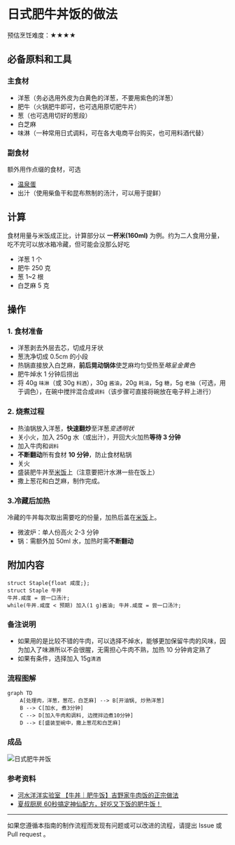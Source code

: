 # 日式肥牛丼饭的做法

预估烹饪难度：★★★★

## 必备原料和工具

### 主食材

- 洋葱（务必选用外皮为白黄色的洋葱，不要用紫色的洋葱）
- 肥牛（火锅肥牛即可，也可选用原切肥牛片）
- 葱（也可选用切好的葱段）
- 白芝麻
- 味淋（一种常用日式调料，可在各大电商平台购买，也可用料酒代替）

### 副食材

额外用作点缀的食材，可选

- [温泉蛋](../../breakfast/温泉蛋/温泉蛋.md)
- 出汁（使用柴鱼干和昆布熬制的汤汁，可以用于提鲜）

## 计算

食材用量与米饭成正比，计算部分以 **一杯米(160ml)** 为例。约为二人食用分量，吃不完可以放冰箱冷藏，但可能会没那么好吃

- 洋葱 1 个
- 肥牛 250 克
- 葱 1~2 根
- 白芝麻 5 克

## 操作

### 1. 食材准备

- 洋葱剥去外层去芯，切成月牙状
- 葱洗净切成 0.5cm 的小段
- 热锅直接放入白芝麻，**前后晃动锅体**使芝麻均匀受热至*略呈金黄色*
- 肥牛焯水 1 分钟后捞出
- 将 40g `味淋`（或 30g `料酒`），30g `酱油`，20g `耗油`，5g `糖`，5g `老抽`（可选，用于调色），在碗中搅拌混合成`调料`（该步骤可直接将碗放在电子秤上进行）

### 2. 烧煮过程

- 热油锅放入洋葱，**快速翻炒**至洋葱*变透明状*
- 关小火，加入 250g 水（或出汁），开回大火加热**等待 3 分钟**
- 加入牛肉和`调料`
- **不断翻动**所有食材 **10 分钟**，防止食材粘锅
- 关火
- 盛装肥牛丼至[米饭](../米饭/电饭煲蒸米饭.md)上（注意要把汁水淋一些在饭上）
- 撒上葱花和白芝麻，制作完成。

### 3.冷藏后加热

冷藏的牛丼每次取出需要吃的份量，加热后盖在[米饭](../米饭/电饭煲蒸米饭.md)上。

- 微波炉：单人份高火 2-3 分钟
- 锅：需额外加 50ml 水，加热时需**不断翻动**

## 附加内容

```shell
struct Staple{float 咸度;};
struct Staple 牛丼
牛丼.咸度 = 尝一口汤汁;
while(牛丼.咸度 < 预期) 加入(1 g)酱油; 牛丼.咸度 = 尝一口汤汁;
```

### 备注说明

- 如果用的是比较不错的牛肉，可以选择不焯水，能够更加保留牛肉的风味，因为加入了味淋所以不会很腥，无需担心牛肉不熟，加热 10 分钟肯定熟了
- 如果有条件，选择加入 15g`清酒`

### 流程图解

``` mermaid
graph TD
    A[处理肉，洋葱，葱花，白芝麻] --> B[开油锅, 炒熟洋葱]
    B --> C[加水, 煮3分钟]
    C --> D[加入牛肉和调料, 边搅拌边煮10分钟]
    D --> E[盛装至碗中，撒上葱花和白芝麻]
```

### 成品

![日式肥牛丼饭](./成品.png)

### 参考资料

- [河水洋洋实验室 【牛丼｜肥牛饭】吉野家牛肉饭的正宗做法](https://www.bilibili.com/video/BV1rK4y1d7Fk)
- [夏叔厨房 60秒搞定神仙配方，好吃又下饭的肥牛饭！](https://www.bilibili.com/video/BV1xu4y1676X)

---
如果您遵循本指南的制作流程而发现有问题或可以改进的流程，请提出 Issue 或 Pull request 。
